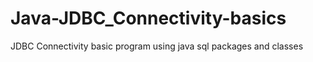 # Java-JDBC_Connectivity-basics
JDBC Connectivity basic program using java sql packages and classes
